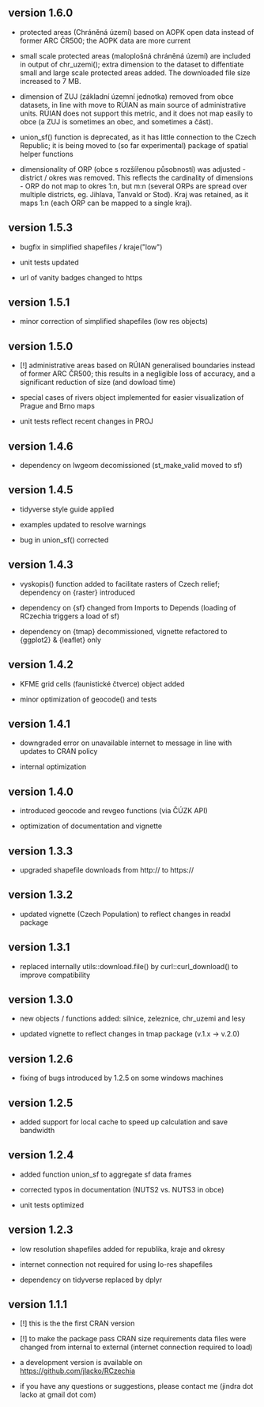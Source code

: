 ## version 1.6.0

  - protected areas (Chráněná území) based on AOPK open data instead of former ARC ČR500; the AOPK data are more current
  
  - small scale protected areas (maloplošná chráněná území) are included in output of chr_uzemi(); extra dimension to the dataset to diffentiate small and large scale protected areas added. The downloaded file size increased to 7 MB.
  
  - dimension of ZUJ (základní územní jednotka) removed from obce datasets, in line with move to RÚIAN as main source of administrative units. RÚIAN does not support this metric, and it does not map easily to obce (a ZUJ is sometimes an obec, and sometimes a část).
  
  - union_sf() function is deprecated, as it has little connection to the Czech Republic; it is being moved to (so far experimental) package of spatial helper functions
  
  - dimensionality of ORP (obce s rozšířenou působností) was adjusted - district / okres was removed. This reflects the cardinality of dimensions - ORP do not map to okres 1:n, but m:n (several ORPs are spread over multiple districts, eg. Jihlava, Tanvald or Stod). Kraj was retained, as it maps 1:n (each ORP can be mapped to a single kraj).

## version 1.5.3
  
  - bugfix in simplified shapefiles / kraje("low")
  
  - unit tests updated
  
  - url of vanity badges changed to https

## version 1.5.1

  - minor correction of simplified shapefiles (low res objects)

## version 1.5.0

  - [!] administrative areas based on RÚIAN generalised boundaries instead of former ARC ČR500; this results in a negligible loss of accuracy, and a significant reduction of size (and dowload time)
  
  - special cases of rivers object implemented for easier visualization of Prague and Brno maps
  
  - unit tests reflect recent changes in PROJ

## version 1.4.6

  - dependency on lwgeom decomissioned (st_make_valid moved to sf)
  
## version 1.4.5
  
  - tidyverse style guide applied
  
  - examples updated to resolve warnings
  
  - bug in union_sf() corrected

## version 1.4.3

  - vyskopis() function added to facilitate rasters of Czech relief; dependency on {raster} introduced
  
  - dependency on {sf} changed from Imports to Depends (loading of RCzechia triggers a load of sf)

  - dependency on {tmap} decommissioned, vignette refactored to {ggplot2} & {leaflet} only

## version 1.4.2

  - KFME grid cells (faunistické čtverce) object added
  
  - minor optimization of geocode() and tests 

## version 1.4.1

  - downgraded error on unavailable internet to message in line with updates to CRAN policy
  
  - internal optimization
 
## version 1.4.0

  - introduced geocode and revgeo functions (via ČÚZK API)
  
  - optimization of documentation and vignette

## version 1.3.3

  - upgraded shapefile downloads from http:// to https://

## version 1.3.2

  - updated vignette (Czech Population) to reflect changes in readxl package

## version 1.3.1  

  - replaced internally utils::download.file() by curl::curl_download() to improve compatibility

## version 1.3.0  

  - new objects / functions added: silnice, zeleznice, chr_uzemi and lesy  
  
  - updated vignette to reflect changes in tmap package (v.1.x -> v.2.0)

## version 1.2.6  

  - fixing of bugs introduced by 1.2.5 on some windows machines

## version 1.2.5  

  - added support for local cache to speed up calculation and save bandwidth

## version 1.2.4  

  - added function union_sf to aggregate sf data frames  

  - corrected typos in documentation (NUTS2 vs. NUTS3 in obce)  

  - unit tests optimized

## version 1.2.3  

  - low resolution shapefiles added for republika, kraje and okresy  

  - internet connection not required for using lo-res shapefiles  

  - dependency on tidyverse replaced by dplyr  

## version 1.1.1  

  - [!] this is the the first CRAN version  

  - [!] to make the package pass CRAN size requirements data files were changed from internal to external (internet connection required to load)  

  - a development version is available on https://github.com/jlacko/RCzechia  

  - if you have any questions or suggestions, please contact me (jindra dot lacko at gmail dot com)
